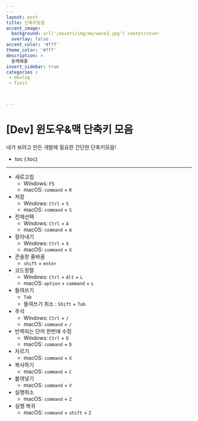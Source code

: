 ```yaml
---
​---
layout: post
title: 단축키모음
accent_image: 
  background: url('/assets/img/me/wave3.jpg') center/cover
  overlay: false
accent_color: '#fff'
theme_color: '#fff'
description: >
  문제해결
invert_sidebar: true
categories :
 - devlog	
 - fixit



---
```


# [Dev] 윈도우&맥 단축키 모음

내가 보려고 만든 개발에 필요한 간단한 단축키모음!



* toc
{:toc}
---

- 새로고침
  - Windows:  `F5`
  - macOS: `command` + `R`
- 저장
  - Windows: `Ctrl` + `S`
  - macOS: `command` + `S`
- 전체선택
  - Windows: `Ctrl` + `A`
  - macOS: `command` + `A`
- 잘라내기
  - Windows: `Ctrl` + `X`
  - macOS: `command` + `X`
- 콘솔창 줄바꿈
  - `shift` + `enter`
- 코드정렬
  - Windows: `Ctrl` + `Alt` + `L`
  - macOS: `option` + `command` + `L`
- 들여쓰기
  - `Tab`
  - 들여쓰기 취소 : `Shift` + `Tab`
- 주석
  - Windows: `Ctrl` + `/`
  - macOS: `command` + `/`
- 반복되는 단어  한번에 수정
  - Windows: `Ctrl` + `D`
  - macOS: `command` + `D`
- 자르기
  - macOS: `command` + `X`
- 복사하기
  - macOS: `command` + `C`
- 붙여넣기
  - macOS: `command` + `V`
- 실행취소
  - macOS: `command` + `Z`
- 실행 복귀
  - macOS: `command` + `shift` + `Z`